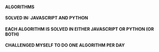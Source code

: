 #### ALGORITHMS
#### SOLVED IN: JAVASCRIPT AND PYTHON
#### EACH ALGORITHM IS SOLVED IN EITHER JAVASCRIPT OR PYTHON (OR BOTH)
#### CHALLENGED MYSELF TO DO ONE ALGORITHM PER DAY
